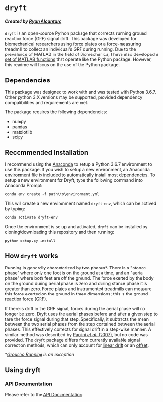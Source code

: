 # `dryft`
##### Created by [Ryan Alcantara](https://alcantarar.github.io)

`dryft` is an open-source Python package that corrects running ground reaction force (GRF) 
signal drift. This package was developed for biomechanical researchers using force plates
or a force-measuring treadmill to collect an individual's GRF during running. Due to the
prevalence of MATLAB in the field of Biomechanics, I have also developed a [set of 
MATLAB functions](MATLAB) that operate like the Python package. However, this readme will 
focus on the use of the Python package.

## Dependencies
This package was designed to work with and was tested with Python 3.6.7. 
Other python 3.X versions may be supported, provided dependency compatibilities and requirements are met.

The package requires the following dependencies: 
* numpy
* pandas
* matplotlib
* scipy

## Recommended Installation

I recommend using the [Anaconda](https://www.anaconda.com/distribution/#download-section) to setup a Python 3.6.7 environment to use this package.
If you wish to setup a new environment, an Anaconda [environment](environment.yml) file is included
to automatically install most dependencies. To setup a new environment for Dryft, type the following 
command into Anaconda Prompt:
```
conda env create -f path\to\environment.yml
```
This will create a new environment named `dryft-env`, which can be actived by typing:
```
conda activate dryft-env
```
Once the environment is setup and activated, `dryft` can be installed by cloning/downloading
this repository and then running:
```
python setup.py install
```

## How `dryft` works
Running is generally characterized by two phases*. There is a "stance phase" where only one foot is on the ground 
at a time, and an "aerial phase" where both feet are off the ground. The force exerted by the body on the ground during 
aerial phase is zero and during stance phase it is greater than zero. Force plates and instrumented treadmills can 
measure this force exerted on the ground in three dimensions; this is the ground reaction force (GRF).

If there is drift in the GRF signal, forces during the aerial phase will no longer be zero.
Dryft uses the aerial phases before and after a given step to tare the force signal during that step. Specifically, it 
subtracts the mean between the two aerial phases from the step contained between the aerial phases. This effectively 
corrects for signal drift in a step-wise manner. A similar method was described by [Paolini *et al.* 
(2007)](https://www.ncbi.nlm.nih.gov/pubmed/16759895), but no code was provided. The `dryft` package differs from 
currently available signal correction methods, which can only account for 
[linear drift](https://docs.scipy.org/doc/scipy/reference/generated/scipy.signal.detrend.html) 
or an [offset](https://www.c-motion.com/v3dwiki/index.php/FP_ZERO).

**[Groucho Running](https://www.ncbi.nlm.nih.gov/pubmed/3610929) is an exception* 

## Using dryft
### API Documentation
Please refer to the [API Documentation]()